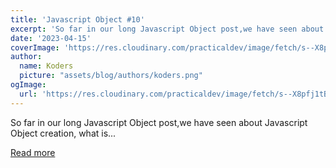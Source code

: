 ```yaml
---
title: 'Javascript Object #10'
excerpt: 'So far in our long Javascript Object post,we have seen about Javascript Object creation, what is...'
date: '2023-04-15'
coverImage: 'https://res.cloudinary.com/practicaldev/image/fetch/s--X8pfj1tB--/c_imagga_scale,f_auto,fl_progressive,h_420,q_auto,w_1000/https://dev-to-uploads.s3.amazonaws.com/uploads/articles/wgy27tiofyd1805mz2s3.jpg'
author:
  name: Koders
  picture: "assets/blog/authors/koders.png"
ogImage:
  url: 'https://res.cloudinary.com/practicaldev/image/fetch/s--X8pfj1tB--/c_imagga_scale,f_auto,fl_progressive,h_420,q_auto,w_1000/https://dev-to-uploads.s3.amazonaws.com/uploads/articles/wgy27tiofyd1805mz2s3.jpg'
---
```


So far in our long Javascript Object post,we have seen about Javascript Object creation, what is...

[Read more](https://dev.to/samr/javascript-object-10-2c9g)
